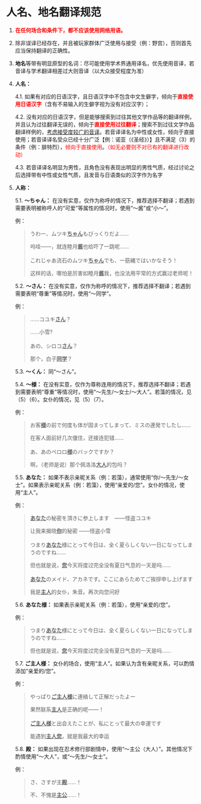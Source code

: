 <style scoped>
.red {
  color: red;
}
.underline {
   text-decoration: underline;
}
</style>

# 人名、地名翻译规范

1. <span class="red"><strong>在任何场合和条件下，都不应该使用网络用语。</strong></span>

2. 除非误译已经存在，并且被玩家群体广泛使用与接受（例：野宫），否则首先应当保持翻译的正确性。

3. **地名**等带有明显原型的名词：尽可能使用学术界通用译名，优先使用音译，若音译与学术翻译相差过大则音译（以大众接受程度为准）

4. **人名：**

   4.1. 如果有对应的日语汉字，且日语汉字中不包含中文生僻字，倾向于<span class="red">**直接使用日语汉字**</span>（含有不易输入的生僻字视为没有对应汉字）；

   4.2. 没有对应的日语汉字，但是能够搜索到过往其他文学作品等的翻译样例，并且认为过往翻译无误的，倾向于<span class="red">**直接使用过往翻译**</span>；搜索不到过往文学作品翻译样例的，<span class="underline">考虑接受度较广的音译</span>。若音译译名为中性或女性，倾向于直接使用；若音译译名受众已经十分广泛【例：诺亚（《圣经》）】且不满足（3）的条件（例：腓特烈），<span class="red">倾向于直接使用</span>。<span class="red">（如无必要则不对已有的翻译进行改动）</span>

   4.3. 若音译译名明显为男性，且角色没有表现出明显的男性气质，经过讨论之后选择带有中性或女性气质，且发音与日语类似的汉字作为名字

5. **人称：**

   5.1. **～ちゃん：** 在没有实意，仅作为称呼的情况下，推荐选择不翻译；若遇到需要表明被称呼人的“可爱”等属性的情况时，使用“～酱”或“小～”。
   
   例：
   > 
   > うわー、ムツキ<span class="underline">**ちゃん**</span>もびっくりだよ……
   > 
   > 呜哇——，就连睦月<span class="underline">**酱**</span>也给吓了一跳呢……
   > <br><br>
   > これじゃあ流石のムツキ<span class="underline">**ちゃん**</span>でも、一筋縄ではいかなそう！
   > 
   > 这样的话，哪怕是厉害如睦月<span class="underline">**酱**</span>我，也没法用平常的方式赢过老师呢！
   
   5.2. **～さん：** 在没有实意，仅作为称呼的情况下，推荐选择不翻译；若遇到需要表明“尊重”等情况时，使用“～同学”。

   例：
   >
   > ……コユキ<span class="underline">**さん**</span>？
   >
   > ……小雪?
   > <br><br>
   > あの、シロコ<span class="underline">**さん**</span>？
   >
   > 那个，白子<span class="underline">**同学**</span>？

   5.3. **～くん：** 同“～さん”。

   5.4. **〜様：** 在没有实意，仅作为尊称连用的情况下，推荐选择不翻译；若遇到需要表明“尊重”等情况时，使用“～先生/～女士/～大人”。若藻的情况，见（5）（6）。女仆的情况，见（5）（7）。

   例：
   >
   > お客<span class="underline">**様**</span>の前で何度も体が固まってしまって、ミスの連発でしたし……
   >
   > 在客人面前好几次僵住，还接连犯错……
   > <br><br>
   > あ、あのペロロ<span class="underline">**様**</span>のバックですか？
   >
   > 啊，（老师是说）那个佩洛洛<span class="underline">**大人**</span>的包吗？

   5.5. **あなた：** 如果不表示亲昵关系（例：若藻），通常使用“你/～先生/～女士”。如果表示亲昵关系（例：若藻），使用“亲爱的/您”。女仆的情况，使用“主人”。

   例：
   >
   > <span class="underline">**あなた**</span>の秘密を頂きに参上します　――怪盗コユキ
   >
   > 让我来揭晓<span class="underline">**你**</span>的秘密 ――怪盗小雪
   > <br><br>
   > つまり<span class="underline">**あなた**</span>様にとって今日は、全く夏らしくない一日になってしまうのですね……
   >
   > 但也就是说，<span class="underline">**您**</span>今天将度过完全没有夏日气息的一天是吗……
   > <br><br>
   > <span class="underline">**あなた**</span>のメイド、アカネです。ここにあらためてご挨拶申し上げます
   >
   > 我是<span class="underline">**主人**</span>的女仆，朱音。再次向您问好

   5.6. **あなた様：** 如果表示亲昵关系（例：若藻），使用“亲爱的/您”。

   例：

   > つまり<span class="underline">**あなた**</span>様にとって今日は、全く夏らしくない一日になってしまうのですね……
   >
   > 但也就是说，<span class="underline">**您**</span>今天将度过完全没有夏日气息的一天是吗……


   5.7. **ご主人様：** 女仆的场合，使用“主人”。如果认为含有亲昵关系，可以酌情添加“亲爱的/您”。

   例：
   
   > やっぱり<span class="underline">**ご主人様**</span>に連絡して正解だったよー
   > 
   > 果然联系<span class="underline">**主人**</span>是正确的呢——！
   > <br><br>
   > <span class="underline">**ご主人様**</span>と出会えたことが、私にとって最大の幸運です
   >
   > 能遇到<span class="underline">**主人您**</span>，就是我最大的幸运
   

   5.8. **殿：** 如果出现在忍术修行部剧情中，使用“～主公（大人）”。其他情况下酌情使用“～大人”，或“～先生/～女士”。

   例：

   > さ、さすが主<span class="underline">**殿**</span>……！
   >
   > 不、不愧是<span class="underline">**主公**</span>……！